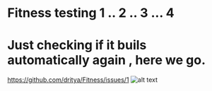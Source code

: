 # Fitness testing 1 .. 2 .. 3 ... 4
# Just checking if it buils automatically again , here we go.

https://github.com/dritya/Fitness/issues/1
![alt text](https://github.com/dritya/Fitness/issues/1)

